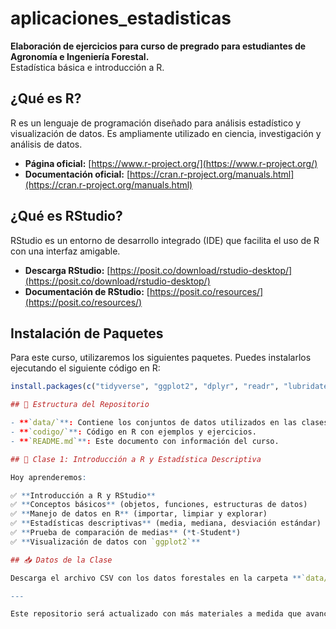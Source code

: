 # aplicaciones_estadisticas

**Elaboración de ejercicios para curso de pregrado para estudiantes de Agronomía e Ingeniería Forestal.**  
Estadística básica e introducción a R.

## ¿Qué es R?

R es un lenguaje de programación diseñado para análisis estadístico y visualización de datos. Es ampliamente utilizado en ciencia, investigación y análisis de datos.

- **Página oficial:** [https://www.r-project.org/](https://www.r-project.org/)
- **Documentación oficial:** [https://cran.r-project.org/manuals.html](https://cran.r-project.org/manuals.html)

## ¿Qué es RStudio?

RStudio es un entorno de desarrollo integrado (IDE) que facilita el uso de R con una interfaz amigable.

- **Descarga RStudio:** [https://posit.co/download/rstudio-desktop/](https://posit.co/download/rstudio-desktop/)
- **Documentación de RStudio:** [https://posit.co/resources/](https://posit.co/resources/)

## **Instalación de Paquetes**  

Para este curso, utilizaremos los siguientes paquetes. Puedes instalarlos ejecutando el siguiente código en R:

```r
install.packages(c("tidyverse", "ggplot2", "dplyr", "readr", "lubridate", "knitr"))

## 📂 Estructura del Repositorio

- **`data/`**: Contiene los conjuntos de datos utilizados en las clases.
- **`codigo/`**: Código en R con ejemplos y ejercicios.
- **`README.md`**: Este documento con información del curso.

## 📅 Clase 1: Introducción a R y Estadística Descriptiva

Hoy aprenderemos:

✅ **Introducción a R y RStudio**  
✅ **Conceptos básicos** (objetos, funciones, estructuras de datos)  
✅ **Manejo de datos en R** (importar, limpiar y explorar)  
✅ **Estadísticas descriptivas** (media, mediana, desviación estándar)  
✅ **Prueba de comparación de medias** (*t-Student*)  
✅ **Visualización de datos con `ggplot2`**  

## 📥 Datos de la Clase

Descarga el archivo CSV con los datos forestales en la carpeta **`data/`**.

---

Este repositorio será actualizado con más materiales a medida que avancemos en el curso. **¡A programar en R! 🚀**
